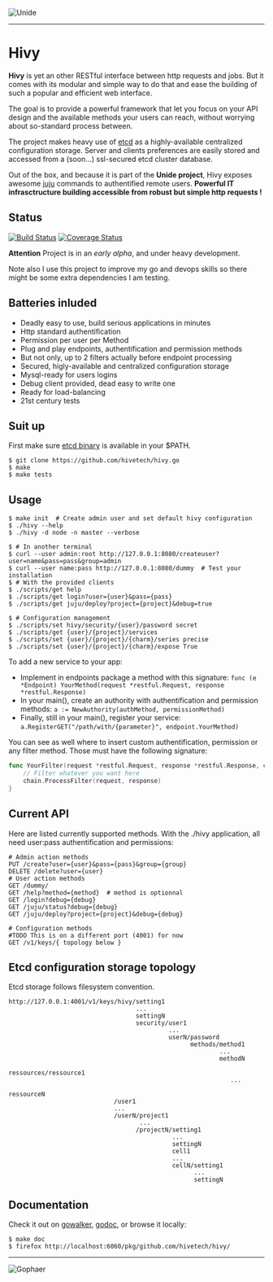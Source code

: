 ![Unide](https://raw.github.com/hivetech/hivetech.github.io/master/images/logo-unide.png)

---------------------------------------------------------------

Hivy
====

**Hivy** is yet an other RESTful interface between http requests and jobs. But it
comes with its modular and simple way to do that and ease the building
of such a popular and efficient web interface.

The goal is to provide a powerful framework that let you focus on your API
design and the available methods your users can reach, without worrying about
so-standard process between.

The project makes heavy use of [etcd](http://coreos.com/docs/etcd/) as a
highly-available centralized configuration storage. Server and clients
preferences are easily stored and accessed from a (soon...) ssl-secured etcd
cluster database.

Out of the box, and because it is part of the **Unide project**, Hivy exposes
awesome [juju](https://juju.ubuntu.com/) commands to authentified remote users.
**Powerful IT infrasctructure building accessible from robust but simple http requests !**


Status
------

[![Build Status](https://drone.io/github.com/hivetech/hivy/status.png)](https://drone.io/github.com/hivetech/hivy/latest)
[![Coverage Status](https://coveralls.io/repos/hivetech/hivy/badge.png?branch=develop)](https://coveralls.io/r/hivetech/hivy?branch=develop)

**Attention** Project is in an *early alpha*, and under heavy development.

Note also I use this project to improve my go and devops skills so
there might be some extra dependencies I am testing.


Batteries inluded
-----------------

* Deadly easy to use, build serious applications in minutes
* Http standard authentification
* Permission per user per Method
* Plug and play endpoints, authentification and permission methods
* But not only, up to 2 filters actually before endpoint processing
* Secured, higly-available and centralized configuration storage
* Mysql-ready for users logins
* Debug client provided, dead easy to write one
* Ready for load-balancing
* 21st century tests

Suit up
-------

First make sure [etcd binary](https://github.com/coreos/etcd/releases/) is available in your $PATH.

```console
$ git clone https://github.com/hivetech/hivy.go
$ make
$ make tests
```

Usage
-----

```console
$ make init  # Create admin user and set default hivy configuration
$ ./hivy --help
$ ./hivy -d node -n master --verbose

$ # In another terminal
$ curl --user admin:root http://127.0.0.1:8080/createuser?user=name&pass=pass&group=admin
$ curl --user name:pass http://127.0.0.1:8080/dummy  # Test your installation
$ # With the provided clients
$ ./scripts/get help
$ ./scripts/get login?user={user}&pass={pass}
$ ./scripts/get juju/deploy?project={project}&debug=true

$ # Configuration management
$ ./scripts/set hivy/security/{user}/password secret
$ ./scripts/get {user}/{project}/services
$ ./scripts/set {user}/{project}/{charm}/series precise
$ ./scripts/set {user}/{project}/{charm}/expose True
```

To add a new service to your app:

* Implement in endpoints package a method with this signature: ``func (e
  *Endpoint) YourMethod(request *restful.Request, response *restful.Response)``
* In your main(), create an authority with authentification and permission
  methods: ``a := NewAuthority(authMethod, permissionMethod)``
* Finally, still in your main(), register your service: ``a.RegisterGET("/path/with/{parameter}", endpoint.YourMethod)``

You can see as well where to insert custom authentification, permission or any
filter method. Those must have the following signature: 

```go
func YourFilter(request *restful.Request, response *restful.Response, chain *restful.FilterChain) {
    // Filter whatever you want here
    chain.ProcessFilter(request, response)
}
```


Current API
-----------

Here are listed currently supported methods. With the ./hivy application, all
need user:pass authentification and permissions:

```console
# Admin action methods
PUT /create?user={user}&pass={pass}&group={group}
DELETE /delete?user={user}
# User action methods
GET /dummy/
GET /help?method={method}  # method is optionnal
GET /login?debug={debug}
GET /juju/status?debug={debug}
GET /juju/deploy?project={project}&debug={debug}

# Configuration methods
#TODO This is on a different port (4001) for now
GET /v1/keys/{ topology below }
```


Etcd configuration storage topology
-----------------------------------

Etcd storage follows filesystem convention.

```
http://127.0.0.1:4001/v1/keys/hivy/setting1
                                   ...
                                   settingN
                                   security/user1
                                            ...
                                            userN/password
                                                  methods/method1
                                                          ...
                                                          methodN
                                                  ressources/ressource1
                                                             ...
                                                             ressourceN
                             /user1
                             ...
                             /userN/project1
                                    ...
                                   /projectN/setting1
                                             ...
                                             settingN
                                             cell1
                                             ...
                                             cellN/setting1
                                                   ...
                                                   settingN
```

Documentation
-------------

Check it out on [gowalker](http://gowalker.org/github.com/hivetech/hivy),
[godoc](http://godoc.org/github.com/hivetech/hivy), or browse it locally:

```console
$ make doc
$ firefox http://localhost:6060/pkg/github.com/hivetech/hivy/
```

---------------------------------------------------------------

![Gophaer](https://raw.github.com/hivetech/hivetech.github.io/master/images/pilotgopher.jpg)
